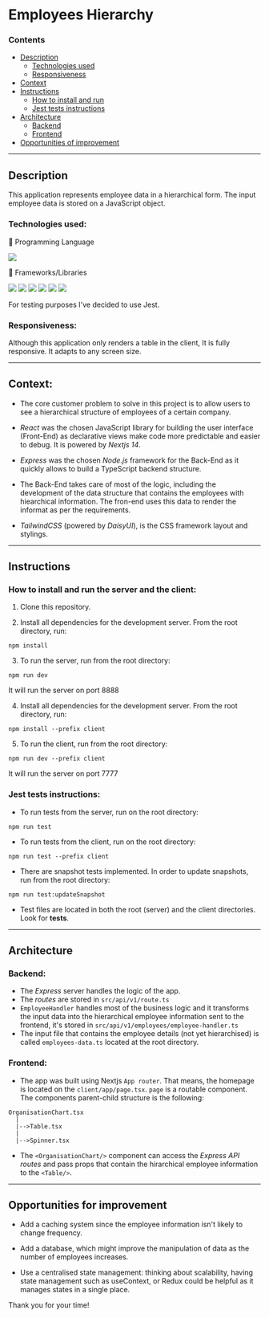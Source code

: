 # Employees Hierarchy

### Contents

- [Description](#description)
  - [Technologies used](#technologies-used)
  - [Responsiveness](#responsiveness)
- [Context](#context)
- [Instructions](#instructions)
  - [How to install and run](#How-to-install-and-run-the-server-and-the-client)
  - [Jest tests instructions](#jest-tests-instructions)
- [Architecture](#architecture-mvc)
  - [Backend](#backend)
  - [Frontend](#frontend)
- [Opportunities of improvement](#opportunities-of-improvement)

---

## Description

This application represents employee data in a hierarchical form. The input employee data is stored on a JavaScript object.

### Technologies used:

🧰 Programming Language

![](https://img.shields.io/badge/TypeScript-007ACC?style=for-the-badge&logo=typescript&logoColor=white)

🧰 Frameworks/Libraries

![](https://img.shields.io/badge/react-%2320232a.svg?style=for-the-badge&logo=react&logoColor=%2361DAFB)
![](https://img.shields.io/badge/Next-black?style=for-the-badge&logo=next.js&logoColor=white)
![](https://img.shields.io/badge/node.js-6DA55F?style=for-the-badge&logo=node.js&logoColor=white)
![](https://img.shields.io/badge/express.js-%23404d59.svg?style=for-the-badge&logo=express&logoColor=%2361DAFB)
![](https://img.shields.io/badge/tailwindcss-%2338B2AC.svg?style=for-the-badge&logo=tailwind-css&logoColor=white)
![](https://img.shields.io/badge/daisyui-5A0EF8?style=for-the-badge&logo=daisyui&logoColor=white)

For testing purposes I've decided to use Jest.

### Responsiveness:

Although this application only renders a table in the client, It is fully responsive. It adapts to any screen size.

---

## Context:

- The core customer problem to solve in this project is to allow users to see a hierarchical structure of employees of a certain company.

- _React_ was the chosen JavaScript library for building the user interface (Front-End) as declarative views make code more predictable and easier to debug. It is powered by _Nextjs 14_.

- _Express_ was the chosen _Node.js_ framework for the Back-End as it quickly allows to build a TypeScript backend structure.

- The Back-End takes care of most of the logic, including the development of the data structure that contains the employees with hiearchical information. The fron-end uses this data to render the informat as per the requirements.

- _TailwindCSS_ (powered by _DaisyUI_), is the CSS framework layout and stylings.

---

## Instructions

### How to install and run the server and the client:

1. Clone this repository.

2. Install all dependencies for the development server. From the root directory, run:

```
npm install
```

3. To run the server, run from the root directory:

```
npm run dev
```
It will run the server on port 8888

4. Install all dependencies for the development server. From the root directory, run:
```
npm install --prefix client
```

5. To run the client, run from the root directory:

```
npm run dev --prefix client
```
It will run the server on port 7777

### Jest tests instructions:

- To run tests from the server, run on the root directory:
```
npm run test
```
- To run tests from the client, run on the root directory:
```
npm run test --prefix client
```
- There are snapshot tests implemented. In order to update snapshots, run from the root directory:
```
npm run test:updateSnapshot
```
- Test files are located in both the root (server) and the client directories. Look for __tests__.

---

## Architecture

### Backend:

- The _Express_ server handles the logic of the app.
- The _routes_ are stored in `src/api/v1/route.ts`
- `EmployeeHandler` handles most of the business logic and it transforms the input data into the hierarchical employee information sent to the frontend, it's stored in `src/api/v1/employees/employee-handler.ts`
- The input file that contains the employee details (not yet hierarchised) is called `employees-data.ts` located at the root directory.

### Frontend:

- The app was built using Nextjs `App router`. That means, the homepage is located on the `client/app/page.tsx`. `page` is a routable component. The components parent-child structure is the following:

```
OrganisationChart.tsx
  |
  |-->Table.tsx
  |
  |-->Spinner.tsx
```

- The `<OrganisationChart/>` component can access the _Express API routes_ and pass props that contain the hirarchical employee information to the `<Table/>`.

---

## Opportunities for improvement

- Add a caching system since the employee information isn't likely to change frequency.

- Add a database, which might improve the manipulation of data as the number of employees increases.

- Use a centralised state management: thinking about scalability, having state management such as useContext, or Redux could be helpful as it manages states in a single place.

Thank you for your time!